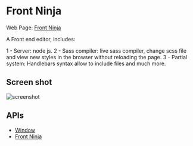 # Front Ninja

Web Page: [Front Ninja](http://www.frontninja.com/)

A Front end editor, includes:

1 - Server: node js.
2 - Sass compiler: live sass compiler, change scss file and view new styles in the browser without reloading the page.
3 - Partial system: Handlebars syntax allow to include files and much more.

## Screen shot

![screenshot](http://www.frontninja.com/img/fn.jpg)

## APIs

* [Window](https://github.com/nwjs/nw.js/wiki/Window)
* [Front Ninja](https://github.com/nwjs/nw.js/wiki/Frameless-Window)

